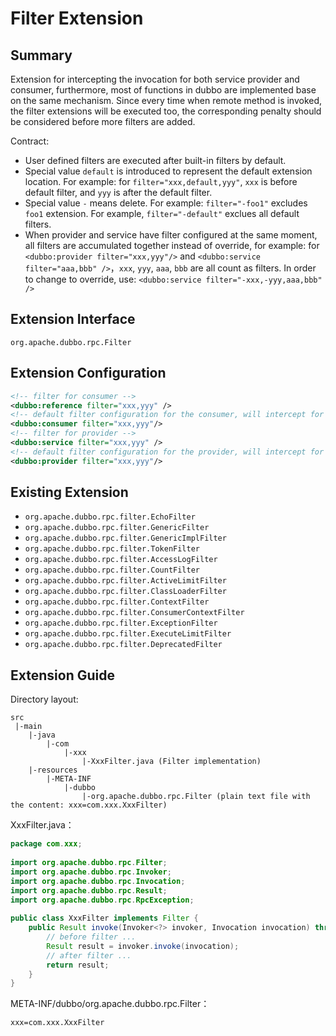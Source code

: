 # Filter Extension

## Summary

Extension for intercepting the invocation for both service provider and consumer, furthermore, most of functions in dubbo are implemented base on the same mechanism. Since every time when remote method is invoked, the filter extensions will be executed too, the corresponding penalty should be considered before more filters are added.

Contract:

* User defined filters are executed after built-in filters by default.
* Special value `default` is introduced to represent the default extension location. For example: for `filter="xxx,default,yyy"`, `xxx` is before default filter, and `yyy` is after the default filter.
* Special value `-` means delete. For example: `filter="-foo1"` excludes `foo1` extension. For example, `filter="-default"` exclues all default filters.
* When provider and service have filter configured at the same moment, all filters are accumulated together instead of override, for example: for `<dubbo:provider filter="xxx,yyy"/>` and `<dubbo:service filter="aaa,bbb" />`，`xxx`, `yyy`, `aaa`, `bbb` are all count as filters. In order to change to override, use: `<dubbo:service filter="-xxx,-yyy,aaa,bbb" />` 

## Extension Interface

`org.apache.dubbo.rpc.Filter`

## Extension Configuration

```xml
<!-- filter for consumer -->
<dubbo:reference filter="xxx,yyy" />
<!-- default filter configuration for the consumer, will intercept for all references -->
<dubbo:consumer filter="xxx,yyy"/>
<!-- filter for provider -->
<dubbo:service filter="xxx,yyy" />
<!-- default filter configuration for the provider, will intercept for all services -->
<dubbo:provider filter="xxx,yyy"/>
```

## Existing Extension

* `org.apache.dubbo.rpc.filter.EchoFilter`
* `org.apache.dubbo.rpc.filter.GenericFilter`
* `org.apache.dubbo.rpc.filter.GenericImplFilter`
* `org.apache.dubbo.rpc.filter.TokenFilter`
* `org.apache.dubbo.rpc.filter.AccessLogFilter`
* `org.apache.dubbo.rpc.filter.CountFilter`
* `org.apache.dubbo.rpc.filter.ActiveLimitFilter`
* `org.apache.dubbo.rpc.filter.ClassLoaderFilter`
* `org.apache.dubbo.rpc.filter.ContextFilter`
* `org.apache.dubbo.rpc.filter.ConsumerContextFilter`
* `org.apache.dubbo.rpc.filter.ExceptionFilter`
* `org.apache.dubbo.rpc.filter.ExecuteLimitFilter`
* `org.apache.dubbo.rpc.filter.DeprecatedFilter`

## Extension Guide

Directory layout:

```
src
 |-main
    |-java
        |-com
            |-xxx
                |-XxxFilter.java (Filter implementation)
    |-resources
        |-META-INF
            |-dubbo
                |-org.apache.dubbo.rpc.Filter (plain text file with the content: xxx=com.xxx.XxxFilter)
```

XxxFilter.java：

```java
package com.xxx;
 
import org.apache.dubbo.rpc.Filter;
import org.apache.dubbo.rpc.Invoker;
import org.apache.dubbo.rpc.Invocation;
import org.apache.dubbo.rpc.Result;
import org.apache.dubbo.rpc.RpcException;
 
public class XxxFilter implements Filter {
    public Result invoke(Invoker<?> invoker, Invocation invocation) throws RpcException {
        // before filter ...
        Result result = invoker.invoke(invocation);
        // after filter ...
        return result;
    }
}
```

META-INF/dubbo/org.apache.dubbo.rpc.Filter：

```properties
xxx=com.xxx.XxxFilter
```